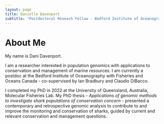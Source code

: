```yaml
---
layout: page
title: Danielle Davenport
subtitle: "Postdoctoral Reseach Fellow - Bedford Institute of Oceanography"
---
```

# About Me

My name is Dani Davenport.

I am a researcher interested in population genomics with applications to conservation and management of marine resources. I am currently a postdoc at the Bedford Institute of Oceanography with Fisheries and Oceans Canada - co-supervised by Ian Bradbury and Claudio DiBacco. 

I completed my PhD in 2022 at the University of Queensland, Australia, Molecular Fisheries Lab. My PhD thesis - *Applications of genomic methods to investigate shark populations of conservation concern* - presented a contemporary and retrospective genomic analysis to contribute to and improve the monitoring and conservation of sharks, guided by current and relevant conservation and management questions.


